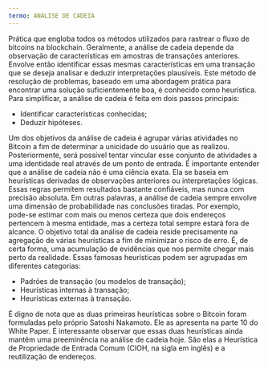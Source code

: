 ```yaml
---
termo: ANÁLISE DE CADEIA
---
```


Prática que engloba todos os métodos utilizados para rastrear o fluxo de bitcoins na blockchain. Geralmente, a análise de cadeia depende da observação de características em amostras de transações anteriores. Envolve então identificar essas mesmas características em uma transação que se deseja analisar e deduzir interpretações plausíveis. Este método de resolução de problemas, baseado em uma abordagem prática para encontrar uma solução suficientemente boa, é conhecido como heurística. Para simplificar, a análise de cadeia é feita em dois passos principais:
* Identificar características conhecidas;
* Deduzir hipóteses.

Um dos objetivos da análise de cadeia é agrupar várias atividades no Bitcoin a fim de determinar a unicidade do usuário que as realizou. Posteriormente, será possível tentar vincular esse conjunto de atividades a uma identidade real através de um ponto de entrada. É importante entender que a análise de cadeia não é uma ciência exata. Ela se baseia em heurísticas derivadas de observações anteriores ou interpretações lógicas. Essas regras permitem resultados bastante confiáveis, mas nunca com precisão absoluta. Em outras palavras, a análise de cadeia sempre envolve uma dimensão de probabilidade nas conclusões tiradas. Por exemplo, pode-se estimar com mais ou menos certeza que dois endereços pertencem à mesma entidade, mas a certeza total sempre estará fora de alcance. O objetivo total da análise de cadeia reside precisamente na agregação de várias heurísticas a fim de minimizar o risco de erro. É, de certa forma, uma acumulação de evidências que nos permite chegar mais perto da realidade. Essas famosas heurísticas podem ser agrupadas em diferentes categorias:
* Padrões de transação (ou modelos de transação);
* Heurísticas internas à transação;
* Heurísticas externas à transação.

É digno de nota que as duas primeiras heurísticas sobre o Bitcoin foram formuladas pelo próprio Satoshi Nakamoto. Ele as apresenta na parte 10 do White Paper. É interessante observar que essas duas heurísticas ainda mantêm uma preeminência na análise de cadeia hoje. São elas a Heurística de Propriedade de Entrada Comum (CIOH, na sigla em inglês) e a reutilização de endereços.